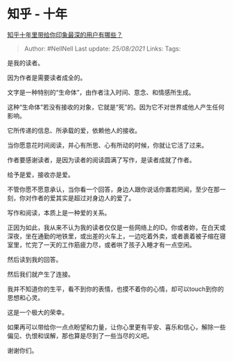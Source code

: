 # 知乎 - 十年
[知乎十年里带给你印象最深的用户有哪些？](https://www.zhihu.com/question/439145843/answer/1678697055)

> Author: #NellNell
Last update: *25/08/2021*
Links:
Tags:

是我的读者。

因为作者是需要读者成全的。

文字是一种特别的“生命体”，由作者注入时间、意念、和情感所生成。

这种“生命体”若没有接收的对象，它就是“死”的。因为它不对世界或他人产生任何影响。

它所传递的信息、所承载的爱，依赖他人的接收。

当你愿意花时间阅读，并心有所思、心有所动的时候，你就让它活了过来。

作者要感谢读者，是因为读者的阅读圆满了写作，是读者成就了作者。

给予是爱，接收亦是爱。

 不管你愿不愿意承认，当你看一个回答，身边人跟你说话你置若罔闻，至少在那一刻，你对作者的爱其实是超过对身边人的爱了。

写作和阅读，本质上是一种爱的关系。

正因为如此，我从来不认为我的读者仅仅是一些网络上的ID。你或者妳，在白天或深夜，坐在通勤的地铁里，或出差的火车上，一边吃着外卖，或者裹着被子缩在寝室里，忙完了一天的工作筋疲力尽，或者哄了孩子入睡才有一点空闲。

然后读到我的回答。

然后我们就产生了连接。

我并不知道你的生平，看不到你的表情，也摸不着你的心情，却可以touch到你的思想和心灵。

这是一个极大的荣幸。

如果再可以带给你一点点盼望和力量，让你心里更有平安、喜乐和信心，解除一些偏见、仇恨和误解，那也算是尽到了一些当尽的义吧。

谢谢你们。

